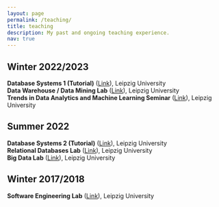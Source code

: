 ```yaml
---
layout: page
permalink: /teaching/
title: teaching
description: My past and ongoing teaching experience.
nav: true
---
```

<div class="publications">
  <h2 class="year">Winter 2022/2023</h2>
    <b>Database Systems 1 (Tutorial)</b> (<a href="https://dbs.uni-leipzig.de/en/stud/2022ws/dbs1" target="_blank">Link</a>),
    Leipzig University<br/>
    <b>Data Warehouse / Data Mining Lab</b> (<a href="https://dbs.uni-leipzig.de/en/stud/2022ws/pdwhdm" target="_blank">Link</a>),
    Leipzig University<br/>
    <b>Trends in Data Analytics and Machine Learning Seminar</b> (<a href="https://dbs.uni-leipzig.de/en/stud/2022ws/seminar" target="_blank">Link</a>),
    Leipzig University<br/>

  <h2 class="year">Summer 2022</h2>
    <b>Database Systems 2 (Tutorial)</b> (<a href="https://dbs.uni-leipzig.de/stud/2022ss/dbs2" target="_blank">Link</a>),
    Leipzig University<br/>
    <b>Relational Databases Lab</b> (<a href="https://dbs.uni-leipzig.de/stud/2022ss/dbprak" target="_blank">Link</a>),
    Leipzig University<br/>
    <b>Big Data Lab</b> (<a href="https://dbs.uni-leipzig.de/stud/2022ss/bdprak" target="_blank">Link</a>),
    Leipzig University<br/>

  <h2 class="year">Winter 2017/2018</h2>
    <b>Software Engineering Lab</b> (<a href="http://bis.informatik.uni-leipzig.de/de/Lehre/BAMA/SWP?v=1dqw" target="_blank">Link</a>),
    Leipzig University<br/>
</div>